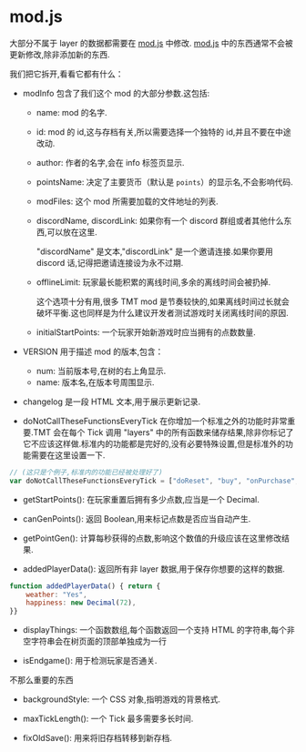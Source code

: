 # mod.js

大部分不属于 layer 的数据都需要在 [mod.js](/js/mod.js) 中修改.
[mod.js](/js/mod.js) 中的东西通常不会被更新修改,除非添加新的东西.

我们把它拆开,看看它都有什么：

- modInfo 包含了我们这个 mod 的大部分参数.这包括:
    - name: mod 的名字.
    - id: mod 的 id,这与存档有关,所以需要选择一个独特的 id,并且不要在中途改动.
    - author: 作者的名字,会在 info 标签页显示.
    - pointsName: 决定了主要货币（默认是 `points`）的显示名,不会影响代码.
    - modFiles: 这个 mod 所需要加载的文件地址的列表.
    
    - discordName, discordLink: 如果你有一个 discord 群组或者其他什么东西,可以放在这里.

        "discordName" 是文本,"discordLink" 是一个邀请连接.如果你要用 discord 话,记得把邀请连接设为永不过期.

    - offlineLimit: 玩家最长能积累的离线时间,多余的离线时间会被扔掉.

        这个选项十分有用,很多 TMT mod 是节奏较快的,如果离线时间过长就会破坏平衡.这也同样是为什么建议开发者测试游戏时关闭离线时间的原因.

    - initialStartPoints: 一个玩家开始新游戏时应当拥有的点数数量.

- VERSION 用于描述 mod 的版本,包含：
    - num: 当前版本号,在树的右上角显示.
    - name: 版本名,在版本号周围显示.

- changelog 是一段 HTML 文本,用于展示更新记录.

- doNotCallTheseFunctionsEveryTick 在你增加一个标准之外的功能时非常重要.TMT 会在每个 Tick 调用 "layers" 中的所有函数来储存结果,除非你标记了它不应该这样做.标准内的功能都是完好的,没有必要特殊设置,但是标准外的功能需要在这里设置一下.

```js
// (这只是个例子,标准内的功能已经被处理好了)
var doNotCallTheseFunctionsEveryTick = ["doReset", "buy", "onPurchase", "blowUpEverything"]
```

- getStartPoints(): 在玩家重置后拥有多少点数,应当是一个 Decimal.

- canGenPoints(): 返回 Boolean,用来标记点数是否应当自动产生.

- getPointGen(): 计算每秒获得的点数,影响这个数值的升级应该在这里修改结果.

- addedPlayerData(): 返回所有非 layer 数据,用于保存你想要的这样的数据.

```js
function addedPlayerData() { return {
	weather: "Yes",
	happiness: new Decimal(72),
}}
```

- displayThings: 一个函数数组,每个函数返回一个支持 HTML 的字符串,每个非空字符串会在树页面的顶部单独成为一行

- isEndgame(): 用于检测玩家是否通关.

不那么重要的东西

- backgroundStyle: 一个 CSS 对象,指明游戏的背景格式.

- maxTickLength(): 一个 Tick 最多需要多长时间.

- fixOldSave(): 用来将旧存档转移到新存档.